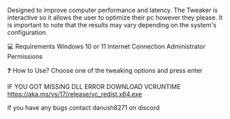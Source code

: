 Designed to improve computer performance and latency. 
The Tweaker is interactive so it allows the user to optimize their pc however they please. 
It is important to note that the results may vary depending on the system's configuration.

💻 Requirements
Windows 10 or 11
Internet Connection
Administrator Permissions

❓ How to Use?
Choose one of the tweaking options and press enter

IF YOU GOT MISSING DLL ERROR DOWNLOAD VCRUNTIME
https://aka.ms/vs/17/release/vc_redist.x64.exe

If you have any bugs contact danush8271 on discord
